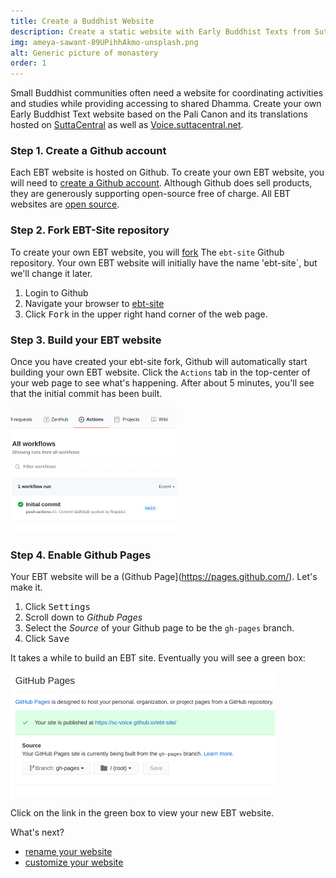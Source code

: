 ```yaml
---
title: Create a Buddhist Website
description: Create a static website with Early Buddhist Texts from SuttaCentral.net
img: ameya-sawant-89UPihhAkmo-unsplash.png
alt: Generic picture of monastery
order: 1
---
```

Small Buddhist communities often need a website for
coordinating activities and studies while providing
accessing to shared Dhamma.
Create your own Early Buddhist Text website based
on the Pali Canon and its translations hosted on
[SuttaCentral](https://suttacentral.net) 
as well as
[Voice.suttacentral.net](https://voice.suttacentral.net).

### Step 1. Create a Github account
Each EBT website is hosted on Github. To create your own EBT website, you
will need to [create a Github account](https://docs.github.com/en/github/getting-started-with-github/signing-up-for-github). Although Github does sell products,
they are generously supporting open-source free of charge.
All EBT websites are [open source](https://opensource.org/licenses/MIT).

### Step 2. Fork EBT-Site repository
To create your own EBT website, you will 
[fork](https://docs.github.com/en/github/getting-started-with-github/fork-a-repo)
The `ebt-site` Github repository.
Your own EBT website will initially have the name 'ebt-site`,
but we'll change it later.

1. Login to Github
1. Navigate your browser to [ebt-site](https://github.com/sc-voice/ebt-site)
1. Click <kbd>Fork</kbd> in the upper right hand corner of the web page.

### Step 3. Build your EBT website
Once you have created your ebt-site fork, 
Github will automatically
start building your own EBT website. 
Click the `Actions` tab in the top-center of your web page to see what's
happening. After about 5 minutes, you'll see that the initial commit 
has been built.

![Initial Commit](./initial-commit.png)

### Step 4. Enable Github Pages
Your EBT website will be a (Github Page](https://pages.github.com/).
Let's make it.

1. Click <kbd>Settings</kbd>
1. Scroll down to *Github Pages*
1. Select the *Source* of your Github page to be the `gh-pages` branch.
1. Click <kbd>Save</kbd>

It takes a while to build an EBT site. 
Eventually you will see a green box:

![site-published](./site-published.png)

Click on the link in the green box to view your new EBT website.

What's next?

* [rename your website](/author/rename-website)
* [customize your website](/author/customize-website)
